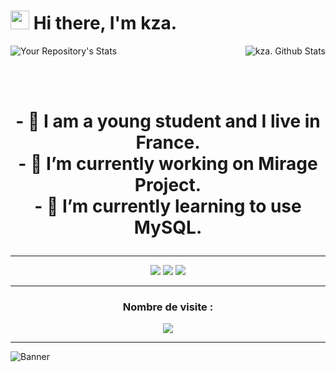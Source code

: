 <h1><img src="https://i.imgur.com/ccsKEwU.gif" width="30"/> Hi there, I'm kza.</h1>



<img align="right" alt="kza. Github Stats" src="https://github-readme-stats.vercel.app/api?username=kzaaaa&theme=tokyonight&show_icons=true&hide_border=true" />

![Your Repository's Stats]( https://github-readme-stats.vercel.app/api/top-langs/?username=kzaaaa&theme=tokyonight )

<br><br>

<h1><p align="center">
 - 🧬 I am a young student and I live in France.<br>
 - 🔭 I’m currently working on Mirage Project.<br>
 - 🌱 I’m currently learning to use MySQL.
</h1>

---

<p align="center">
   <a href="https://discord.com/users/716975975145013348" target"blank_"><img src="https://img.shields.io/badge/discord%20-111111.svg?&style=for-the-badge&logo=discord&logoColor=white"></a>
   <a href="https://open.spotify.com/user/ny7iep1efecf70ryav5afje0z" target"blank_"><img src="https://img.shields.io/badge/Spotify%20-111111.svg?&style=for-the-badge&logo=spotify&logoColor=white"></a>
   <a href="https://github.com/whoisbaby" target"blank_"><img src="https://img.shields.io/badge/GitHub%20-111111.svg?&style=for-the-badge&logo=github&logoColor=white"></a>
</p>


---
<h3><p align="center">Nombre de visite :</h3><p align="center"><img src="https://profile-counter.glitch.me/kzaaaa/count.svg" />

 
---

![Banner](https://cdnb.artstation.com/p/assets/images/images/024/858/699/original/pixel-jeff-divoom.gif?1583771904.gif)
